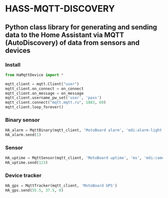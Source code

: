 # HASS-MQTT-DISCOVERY

## Python class library for generating and sending data to the Home Assistant via MQTT (AutoDiscovery) of data from sensors and devices

### Install
```Python
from HaMqttDevice import *

mqtt_client = mqtt.Client("user")
mqtt_client.on_connect = on_connect
mqtt_client.on_message = on_message
mqtt_client.username_pw_set('user', 'pass')
mqtt_client.connect("mqtt.mqtt.ru", 1883, 60)
mqtt_client.loop_forever()
```
### Binary sensor
```Python
HA_alarm = MqttBinary(mqtt_client, 'MotoBoard alarm', 'mdi:alarm-light')
HA_alarm.send(1)
```

### Sensor
```Python
HA_uptime = MqttSensor(mqtt_client, 'MotoBoard uptime', 'ms', 'mdi:camera-timer')
HA_uptime.send(123)
```

### Device tracker
```Python
HA_gps = MqttTracker(mqtt_client, 'MotoBoard GPS')
HA_gps.send(55.5, 37.5, 0)
```
